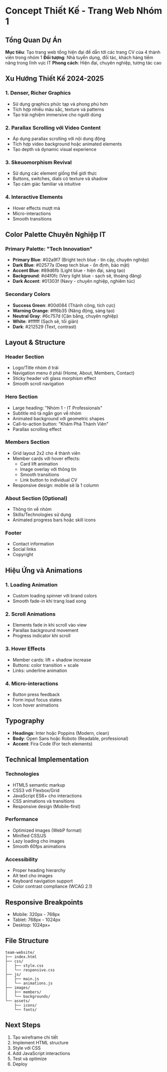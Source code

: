 # Concept Thiết Kế - Trang Web Nhóm 1

## Tổng Quan Dự Án
**Mục tiêu**: Tạo trang web tổng hiện đại để dẫn tới các trang CV của 4 thành viên trong nhóm 1
**Đối tượng**: Nhà tuyển dụng, đối tác, khách hàng tiềm năng trong lĩnh vực IT
**Phong cách**: Hiện đại, chuyên nghiệp, tương tác cao

## Xu Hướng Thiết Kế 2024-2025

### 1. Denser, Richer Graphics
- Sử dụng graphics phức tạp và phong phú hơn
- Tích hợp nhiều màu sắc, texture và patterns
- Tạo trải nghiệm immersive cho người dùng

### 2. Parallax Scrolling với Video Content
- Áp dụng parallax scrolling với nội dung động
- Tích hợp video background hoặc animated elements
- Tạo depth và dynamic visual experience

### 3. Skeuomorphism Revival
- Sử dụng các element giống thế giới thực
- Buttons, switches, dials có texture và shadow
- Tạo cảm giác familiar và intuitive

### 4. Interactive Elements
- Hover effects mượt mà
- Micro-interactions
- Smooth transitions

## Color Palette Chuyên Nghiệp IT

### Primary Palette: "Tech Innovation"
- **Primary Blue**: #02a9f7 (Bright tech blue - tin cậy, chuyên nghiệp)
- **Dark Blue**: #02577a (Deep tech blue - ổn định, bảo mật)
- **Accent Blue**: #89d6fb (Light blue - hiện đại, sáng tạo)
- **Background**: #d4f0fc (Very light blue - sạch sẽ, thoáng đãng)
- **Dark Accent**: #01303f (Navy - chuyên nghiệp, nghiêm túc)

### Secondary Colors
- **Success Green**: #00d084 (Thành công, tích cực)
- **Warning Orange**: #ff6b35 (Năng động, sáng tạo)
- **Neutral Gray**: #6c757d (Cân bằng, chuyên nghiệp)
- **White**: #ffffff (Sạch sẽ, tối giản)
- **Dark**: #212529 (Text, contrast)

## Layout & Structure

### Header Section
- Logo/Title nhóm ở trái
- Navigation menu ở phải (Home, About, Members, Contact)
- Sticky header với glass morphism effect
- Smooth scroll navigation

### Hero Section
- Large heading: "Nhóm 1 - IT Professionals"
- Subtitle mô tả ngắn gọn về nhóm
- Animated background với geometric shapes
- Call-to-action button: "Khám Phá Thành Viên"
- Parallax scrolling effect

### Members Section
- Grid layout 2x2 cho 4 thành viên
- Member cards với hover effects:
  - Card lift animation
  - Image overlay với thông tin
  - Smooth transitions
  - Link button to individual CV
- Responsive design: mobile sẽ là 1 column

### About Section (Optional)
- Thông tin về nhóm
- Skills/Technologies sử dụng
- Animated progress bars hoặc skill icons

### Footer
- Contact information
- Social links
- Copyright

## Hiệu Ứng và Animations

### 1. Loading Animation
- Custom loading spinner với brand colors
- Smooth fade-in khi trang load xong

### 2. Scroll Animations
- Elements fade in khi scroll vào view
- Parallax background movement
- Progress indicator khi scroll

### 3. Hover Effects
- Member cards: lift + shadow increase
- Buttons: color transition + scale
- Links: underline animation

### 4. Micro-interactions
- Button press feedback
- Form input focus states
- Icon hover animations

## Typography
- **Headings**: Inter hoặc Poppins (Modern, clean)
- **Body**: Open Sans hoặc Roboto (Readable, professional)
- **Accent**: Fira Code (For tech elements)

## Technical Implementation

### Technologies
- HTML5 semantic markup
- CSS3 với Flexbox/Grid
- JavaScript ES6+ cho interactions
- CSS animations và transitions
- Responsive design (Mobile-first)

### Performance
- Optimized images (WebP format)
- Minified CSS/JS
- Lazy loading cho images
- Smooth 60fps animations

### Accessibility
- Proper heading hierarchy
- Alt text cho images
- Keyboard navigation support
- Color contrast compliance (WCAG 2.1)

## Responsive Breakpoints
- Mobile: 320px - 768px
- Tablet: 768px - 1024px  
- Desktop: 1024px+

## File Structure
```
team-website/
├── index.html
├── css/
│   ├── style.css
│   └── responsive.css
├── js/
│   ├── main.js
│   └── animations.js
├── images/
│   ├── members/
│   └── backgrounds/
└── assets/
    ├── icons/
    └── fonts/
```

## Next Steps
1. Tạo wireframe chi tiết
2. Implement HTML structure
3. Style với CSS
4. Add JavaScript interactions
5. Test và optimize
6. Deploy

